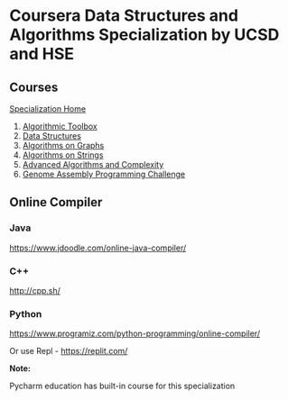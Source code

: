 # Coursera Data Structures and Algorithms Specialization by UCSD and HSE
## Courses
[Specialization Home](https://www.coursera.org/specializations/data-structures-algorithms)
1. [Algorithmic Toolbox](https://www.coursera.org/learn/algorithmic-toolbox?specialization=data-structures-algorithms)
2. [Data Structures](https://www.coursera.org/learn/data-structures?specialization=data-structures-algorithms)
3. [Algorithms on Graphs](https://www.coursera.org/learn/algorithms-on-graphs?specialization=data-structures-algorithms)
4. [Algorithms on Strings](https://www.coursera.org/learn/algorithms-on-strings?specialization=data-structures-algorithms)
5. [Advanced Algorithms and Complexity](https://www.coursera.org/learn/advanced-algorithms-and-complexity?specialization=data-structures-algorithms)
6. [Genome Assembly Programming Challenge](https://www.coursera.org/learn/assembling-genomes?specialization=data-structures-algorithms)

## Online Compiler

### Java
https://www.jdoodle.com/online-java-compiler/
### C++
http://cpp.sh/
### Python
https://www.programiz.com/python-programming/online-compiler/

Or use Repl - https://replit.com/

**Note:**

Pycharm education has built-in course for this specialization 

